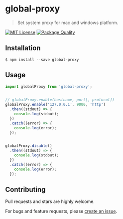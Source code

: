 # global-proxy

> Set system proxy for mac and windows platform.

[![MIT License](https://img.shields.io/badge/license-MIT_License-green.svg?style=flat-square)](https://github.com/bubkoo/global-proxy/blob/master/LICENSE)
[![Package Quality](http://npm.packagequality.com/shield/global-proxy.svg)](http://packagequality.com/#?package=global-proxy)


## Installation

```
$ npm install --save global-proxy
```


## Usage

```js
import globalProxy from 'global-proxy';


// globalProxy.enable(hostname, port[, protocol])
globalProxy.enable('127.0.0.1', 9000, 'http')
  .then((stdout) => {
    console.log(stdout);
  })
  .catch((error) => {
    console.log(error);
  });


globalProxy.disable()
  .then((stdout) => {
    console.log(stdout);
  })
  .catch((error) => {
    console.log(error);
  });
```

## Contributing

Pull requests and stars are highly welcome.

For bugs and feature requests, please [create an issue](https://github.com/bubkoo/global-proxy/issues/new).
